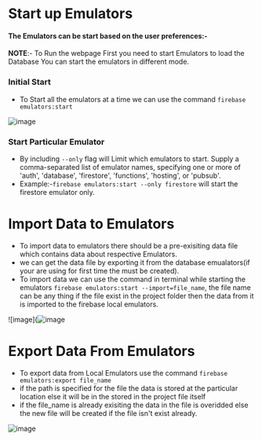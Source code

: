 
# Start up Emulators
#### The Emulators can be start based on the user preferences:-
**NOTE**:- To Run the webpage First you need to start Emulators to load the Database You can start the emulators in different mode.
### **Initial Start** 
- To Start all the emulators at a time we can use the command `firebase emulators:start` 

![image](https://user-images.githubusercontent.com/80961448/176614967-c3fd2564-6661-49c5-a44f-73b1b87847cf.png)

### **Start Particular Emulator** 
- By including `--only` flag will  Limit which emulators to start. Supply a comma-separated list of emulator names, specifying one or more of 'auth', 'database', 'firestore', 'functions', 'hosting', or 'pubsub'. 
- Example:-`firebase emulators:start --only firestore` will start the firestore emulator only.

# Import Data to Emulators
- To import data to emulators there should be a pre-exisiting data file which contains data about respective Emulators.
- we can get the data file by exporting it from the database emualators(if your are using for first time the must be created).
- To import data we can use the command in terminal while starting the emulators `firebase emulators:start --import=file_name`, the file name can be any thing if the file exist in the project folder then the data from it is imported to the firebase local emulators.

![image](![image](https://user-images.githubusercontent.com/80961448/183344475-bd45326a-3cac-4057-a33e-97218b64c875.png)

# Export Data From Emulators
- To export data from Local Emulators use the command `firebase emulators:export file_name`
- if the path is specified for the file the data is stored at the particular location else it will be in the stored in the project file itself
- if the file_name is already exisiting the data in the file is overidded else the new file will be created if the file isn't exist already.

![image](https://user-images.githubusercontent.com/80961448/176616740-d31e4572-25be-4249-b598-96cf87d04b59.png)

